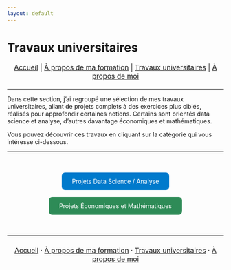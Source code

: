 ```yaml
---
layout: default
---
```



# Travaux universitaires

<nav style="text-align:center; font-size:16px; margin-bottom:20px;">
  <a href="index.html">Accueil</a> |
  <a href="matieres.html">À propos de ma formation</a> |
  <a href="projets.html">Travaux universitaires</a> |
  <a href="cv.html">À propos de moi</a>
</nav>

---

Dans cette section, j’ai regroupé une sélection de mes travaux universitaires, allant de projets complets à des exercices plus ciblés, réalisés pour approfondir certaines notions. 
Certains sont orientés data science et analyse, d’autres davantage économiques et mathématiques.

Vous pouvez découvrir ces travaux en cliquant sur la catégorie qui vous intéresse ci-dessous.

---

<p style="text-align:center; margin:40px 0;">
  <a href="projets_data.html" 
     style="background-color:#007acc; color:white; padding:12px 24px; border-radius:8px; text-decoration:none; margin:8px; display:inline-block; transition:0.3s;">
     Projets Data Science / Analyse
  </a>
  <a href="projets_eco.html" 
     style="background-color:#2e8b57; color:white; padding:12px 24px; border-radius:8px; text-decoration:none; margin:8px; display:inline-block; transition:0.3s;">
     Projets Économiques et Mathématiques
  </a>
</p>

<style>
a:hover {
  opacity: 0.85;
  transform: scale(1.03);
}
</style>


---

<p style="text-align:center; font-size:16px; margin:24px 0;">
  <a href="/index.html">Accueil</a> ·
  <a href="/matieres.html">À propos de ma formation</a> ·
  <a href="/projets.html">Travaux universitaires</a> ·
  <a href="/cv.html">À propos de moi</a>
</p>
